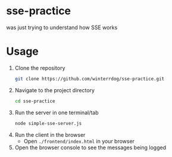 # sse-practice

was just trying to understand how SSE works

# Usage

1. Clone the repository
   ```bash
   git clone https://github.com/winterrdog/sse-practice.git
   ```
2. Navigate to the project directory
   ```bash
   cd sse-practice
   ```
3. Run the server in one terminal/tab
   ```bash
   node simple-sse-server.js
   ```
4. Run the client in the browser
   - Open `./frontend/index.html` in your browser
5. Open the browser console to see the messages being logged
